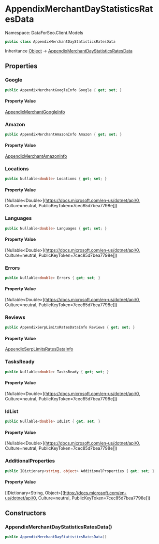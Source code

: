 # AppendixMerchantDayStatisticsRatesData

Namespace: DataForSeo.Client.Models

```csharp
public class AppendixMerchantDayStatisticsRatesData
```

Inheritance [Object](https://docs.microsoft.com/en-us/dotnet/api/Object) → [AppendixMerchantDayStatisticsRatesData](./AppendixMerchantDayStatisticsRatesData.md)

## Properties

### **Google**

```csharp
public AppendixMerchantGoogleInfo Google { get; set; }
```

#### Property Value

[AppendixMerchantGoogleInfo](./AppendixMerchantGoogleInfo.md)<br>

### **Amazon**

```csharp
public AppendixMerchantAmazonInfo Amazon { get; set; }
```

#### Property Value

[AppendixMerchantAmazonInfo](./AppendixMerchantAmazonInfo.md)<br>

### **Locations**

```csharp
public Nullable<double> Locations { get; set; }
```

#### Property Value

[Nullable&lt;Double&gt;](https://docs.microsoft.com/en-us/dotnet/api/0, Culture=neutral, PublicKeyToken=7cec85d7bea7798e]])<br>

### **Languages**

```csharp
public Nullable<double> Languages { get; set; }
```

#### Property Value

[Nullable&lt;Double&gt;](https://docs.microsoft.com/en-us/dotnet/api/0, Culture=neutral, PublicKeyToken=7cec85d7bea7798e]])<br>

### **Errors**

```csharp
public Nullable<double> Errors { get; set; }
```

#### Property Value

[Nullable&lt;Double&gt;](https://docs.microsoft.com/en-us/dotnet/api/0, Culture=neutral, PublicKeyToken=7cec85d7bea7798e]])<br>

### **Reviews**

```csharp
public AppendixSerpLimitsRatesDataInfo Reviews { get; set; }
```

#### Property Value

[AppendixSerpLimitsRatesDataInfo](./AppendixSerpLimitsRatesDataInfo.md)<br>

### **TasksReady**

```csharp
public Nullable<double> TasksReady { get; set; }
```

#### Property Value

[Nullable&lt;Double&gt;](https://docs.microsoft.com/en-us/dotnet/api/0, Culture=neutral, PublicKeyToken=7cec85d7bea7798e]])<br>

### **IdList**

```csharp
public Nullable<double> IdList { get; set; }
```

#### Property Value

[Nullable&lt;Double&gt;](https://docs.microsoft.com/en-us/dotnet/api/0, Culture=neutral, PublicKeyToken=7cec85d7bea7798e]])<br>

### **AdditionalProperties**

```csharp
public IDictionary<string, object> AdditionalProperties { get; set; }
```

#### Property Value

[IDictionary&lt;String, Object&gt;](https://docs.microsoft.com/en-us/dotnet/api/0, Culture=neutral, PublicKeyToken=7cec85d7bea7798e]])<br>

## Constructors

### **AppendixMerchantDayStatisticsRatesData()**

```csharp
public AppendixMerchantDayStatisticsRatesData()
```
